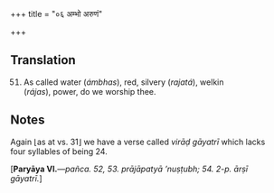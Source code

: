 +++
title = "०६ अम्भो अरुणं"

+++
## Translation
51. As called water (*ámbhas*), red, silvery (*rajatá*), welkin  
(*rájas*), power, do we worship thee.

## Notes
Again ⌊as at vs. 31⌋ we have a verse called *virāḍ gāyatrī* which lacks  
four syllables of being 24.  
  
    
  
\[**Paryāya VI.**—*pañca. 52, 53. prājāpatyā ’nuṣṭubh; 54. 2-p. ārṣī  
gāyatrī.*\]
